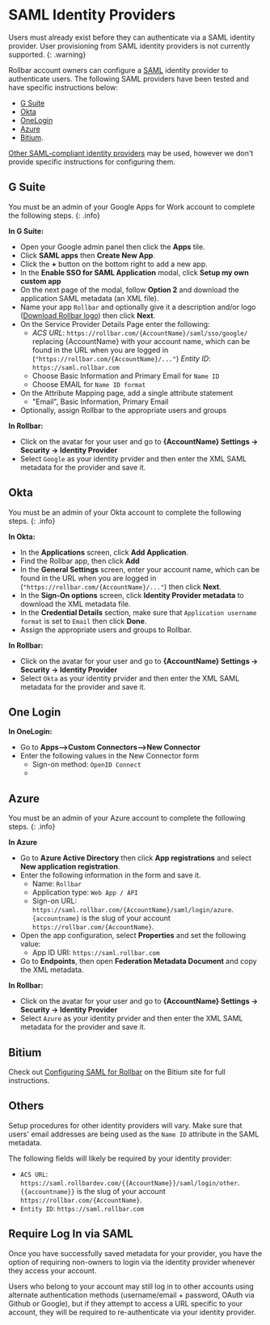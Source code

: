 # SAML Identity Providers

Users must already exist before they can authenticate via a SAML identity provider. User provisioning from SAML identity providers is not currently supported.
{: .warning}

Rollbar account owners can configure a [SAML](https://en.wikipedia.org/wiki/Security_Assertion_Markup_Language) identity provider to authenticate users.  The following SAML providers have been tested and have specific instructions below:

* [G Suite](#g-suite)
* [Okta](#okta)
* [OneLogin](#one-login)
* [Azure](#azure)
* [Bitium](#bitium).

[Other SAML-compliant identity providers](#others) may be used, however we don't provide specific instructions for configuring them.

## G Suite

You must be an admin of your Google Apps for Work account to complete the following steps.
{: .info}

**In G Suite:**

* Open your Google admin panel then click the **Apps** tile.
* Click **SAML apps** then **Create New App**.
* Click the **+** button on the bottom right to add a new app.
* In the **Enable SSO for SAML Application** modal, click **Setup my own custom app**
* On the next page of the modal, follow **Option 2** and download the application SAML metadata (an XML file).
* Name your app `Rollbar` and optionally give it a description and/or logo
   ([Download Rollbar logo](https://cdn.rollbar.com/assets/homepage/images/media/png/rollbar-mark-color.png)) then click **Next**.
* On the Service Provider Details Page enter the following:
   * _ACS URL_: `https://rollbar.com/{AccountName}/saml/sso/google/` replacing {AccountName} with your account name, which can be found in the URL when you are logged in (`"https://rollbar.com/{AccountName}/..."`)
   _Entity ID_: `https://saml.rollbar.com`
   * Choose Basic Information and Primary Email for `Name ID`
   * Choose EMAIL for `Name ID format`
* On the Attribute Mapping page, add a single attribute statement
   * "Email", Basic Information, Primary Email
* Optionally, assign Rollbar to the appropriate users and groups

**In Rollbar:**

* Click on the avatar for your user and go to **{AccountName} Settings -> Security -> Identity Provider**
* Select `Google` as your identity prvider and then enter the XML SAML metadata for the provider and save it.

## Okta

You must be an admin of your Okta account to complete the following steps.
{: .info}

**In Okta:**

* In the **Applications** screen, click **Add Application**.
* Find the Rollbar app, then click **Add**
* In the **General Settings** screen, enter your account name, which can be found in the URL when you are logged in (`"https://rollbar.com/{AccountName}/..."`) then click **Next**.
* In the **Sign-On options** screen, click **Identity Provider metadata** to download the XML metadata file.
* In the **Credential Details** section, make sure that `Application username format` is set to `Email` then click **Done**.
* Assign the appropriate users and groups to Rollbar.

**In Rollbar:**

* Click on the avatar for your user and go to **{AccountName} Settings -> Security -> Identity Provider**
* Select `Okta` as your identity prvider and then enter the XML SAML metadata for the provider and save it.

## One Login

**In OneLogin:**
* Go to **Apps-->Custom Connectors-->New Connector**
* Enter the following values in the New Connector form
  * Sign-on method: `OpenID Connect`
  * 


## Azure

You must be an admin of your Azure account to complete the following steps.
{: .info}

**In Azure**

* Go to **Azure Active Directory** then click **App registrations** and select **New application registration**.
* Enter the following information in the form and save it.
   * Name: `Rollbar`
   * Application type: `Web App / API`
   * Sign-on URL: `https://saml.rollbar.com/{AccountName}/saml/login/azure`. `{accountname}` is the slug of your account  `https://rollbar.com/{AccountName}`.
* Open the app configuration, select **Properties** and set the following value:
   * App ID URI: `https://saml.rollbar.com`
* Go to **Endpoints**, then open **Federation Metadata Document** and copy the XML metadata.

**In Rollbar:**

* Click on the avatar for your user and go to **{AccountName} Settings -> Security -> Identity Provider**
* Select `Azure` as your identity prvider and then enter the XML SAML metadata for the provider and save it.


## Bitium

Check out [Configuring SAML for Rollbar](https://support.bitium.com/administration/saml-rollbar/) on the Bitium site for full instructions.

## Others

Setup procedures for other identity providers will vary. Make sure that users' email addresses are being used as the `Name ID` attribute in the SAML metadata.

The following fields will likely be required by your identity provider:
* `ACS URL`: `https://saml.rollbardev.com/{{AccountName}}/saml/login/other`. `{{accountname}}` is the slug of your account  `https://rollbar.com/{AccountName}`.
* `Entity ID`: `https://saml.rollbar.com`

## Require Log In via SAML

Once you have successfully saved metadata for your provider, you have the option of requiring non-owners to login via the identity provider whenever they access your account.  

Users who belong to your account may still log in to other accounts using alternate authentication methods (username/email + password, OAuth via Github or Google), but if they attempt to access a URL specific to your account, they will be required to re-authenticate via your identity provider.
